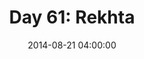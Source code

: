 ---
permalink: /jekyll/update/2014/08/21/day61
redirect_to: http://arounddh.elotroalex.com/jekyll/update/2014/08/21/day61
layout: base_redirect
title:  "Day 61: Rekhta"
date:   2014-08-21 04:00:00
categories: jekyll update
---